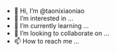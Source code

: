 - 👋 Hi, I’m @taonixiaoniao
- 👀 I’m interested in ...
- 🌱 I’m currently learning ...
- 💞️ I’m looking to collaborate on ...
- 📫 How to reach me ...

<!---
taonixiaoniao/taonixiaoniao is a ✨ special ✨ repository because its `README.md` (this file) appears on your GitHub profile.
You can click the Preview link to take a look at your changes.
--->
